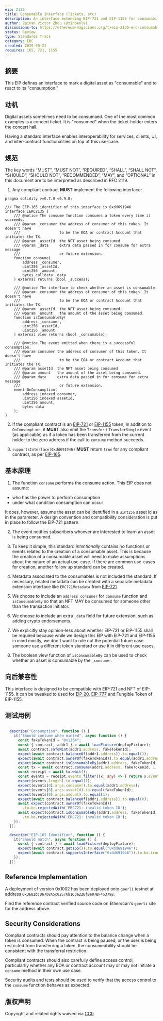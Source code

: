 ```yaml
---
eip: 2135
title: Consumable Interface (Tickets, etc)
description: An interface extending EIP-721 and EIP-1155 for consumability, supporting use case such as an event ticket.
author: Zainan Victor Zhou (@xinbenlv)
discussions-to: https://ethereum-magicians.org/t/eip-2135-erc-consumable-interface/3439
status: Review
type: Standards Track
category: ERC
created: 2019-06-23
requires: 165, 721, 1155
---
```


## 摘要

This EIP defines an interface to mark a digital asset as "consumable" and to react to its "consumption."

## 动机

Digital assets sometimes need to be consumaed. One of the most common examples is a concert ticket. It is "consumed" when the ticket-holder enters the concert hall.

Having a standard interface enables interoperability for services, clients, UI, and inter-contract functionalities on top of this use-case.

## 规范

The key words “MUST”, “MUST NOT”, “REQUIRED”, “SHALL”, “SHALL NOT”, “SHOULD”, “SHOULD NOT”, “RECOMMENDED”, “MAY”, and “OPTIONAL” in this document are to be interpreted as described in RFC 2119.

1. Any compliant contract **MUST** implement the following interface:

```solidity
pragma solidity >=0.7.0 <0.9.0;

/// The EIP-165 identifier of this interface is 0xdd691946
interface IERC2135 {
    /// @notice The consume function consumes a token every time it succeeds.
    /// @param _consumer the address of consumer of this token. It doesn't have
    ///                  to be the EOA or contract Account that initiates the TX.
    /// @param _assetId  the NFT asset being consumed
    /// @param _data     extra data passed in for consume for extra message
    ///                  or future extension.
    function consume(
        address _consumer,
        uint256 _assetId,
        uint256 _amount,
        bytes calldata _data
    ) external returns (bool _success);

    /// @notice The interface to check whether an asset is consumable.
    /// @param _consumer the address of consumer of this token. It doesn't have
    ///                  to be the EOA or contract Account that initiates the TX.
    /// @param _assetId  the NFT asset being consumed.
    /// @param _amount   the amount of the asset being consumed.
    function isConsumableBy(
        address _consumer,
        uint256 _assetId,
        uint256 _amount
    ) external view returns (bool _consumable);

    /// @notice The event emitted when there is a successful consumption.
    /// @param consumer the address of consumer of this token. It doesn't have
    ///                  to be the EOA or contract Account that initiates the TX.
    /// @param assetId  the NFT asset being consumed
    /// @param amount   the amount of the asset being consumed.
    /// @param data     extra data passed in for consume for extra message
    ///                  or future extension.
    event OnConsumption(
        address indexed consumer,
        uint256 indexed assetId,
        uint256 amount,
        bytes data
    );
}
```

2. If the compliant contract is an [EIP-721](./eip-721.md) or [EIP-1155](./eip-1155.md) token, in addition to `OnConsumption`, it **MUST** also emit the `Transfer` / `TransferSingle` event (as applicable) as if a token has been transferred from the current holder to the zero address if the call to `consume` method succeeds.

3. `supportsInterface(0xdd691946)` **MUST** return `true` for any compliant contract, as per [EIP-165](./eip-165.md).

## 基本原理

1. The function `consume` performs the consume action. This EIP does not assume:

- who has the power to perform consumption
- under what condition consumption can occur

It does, however, assume the asset can be identified in a `uint256` asset id as in the parameter. A design convention and compatibility consideration is put in place to follow the EIP-721 pattern.

2. The event notifies subscribers whoever are interested to learn an asset is being consumed.

3. To keep it simple, this standard *intentionally* contains no functions or events related to the creation of a consumable asset. This is because the creation of a consumable asset will need to make assumptions about the nature of an actual use-case. If there are common use-cases for creation, another follow up standard can be created.

4. Metadata associated to the consumables is not included the standard. If necessary, related metadata can be created with a separate metadata extension interface like `ERC721Metadata` from [EIP-721](./eip-721.md)

5. We choose to include an `address consumer` for `consume` function and `isConsumableBy` so that an NFT MAY be consumed for someone other than the transaction initiator.

6. We choose to include an extra `_data` field for future extension, such as adding crypto endorsements.

7. We explicitly stay opinion-less about whether EIP-721 or EIP-1155 shall be required because while we design this EIP with EIP-721 and EIP-1155 in mind mostly, we don't want to rule out the potential future case someone use a different token standard or use it in different use cases.

8. The boolean view function of `isConsumableBy` can be used to check whether an asset is consumable by the `_consumer`.

## 向后兼容性

This interface is designed to be compatible with EIP-721 and NFT of EIP-1155. It can be tweaked to used for [EIP-20](./eip-20.md), [EIP-777](./eip-777.md) and Fungible Token of EIP-1155.

## 测试用例

```ts

  describe("Consumption", function () {
    it("Should consume when minted", async function () {
      const fakeTokenId = "0x1234";
      const { contract, addr1 } = await loadFixture(deployFixture);
      await contract.safeMint(addr1.address, fakeTokenId);
      expect(await contract.balanceOf(addr1.address)).to.equal(1);
      expect(await contract.ownerOf(fakeTokenId)).to.equal(addr1.address);
      expect(await contract.isConsumableBy(addr1.address, fakeTokenId, 1)).to.be.true;
      const tx = await contract.consume(addr1.address, fakeTokenId, 1, []);
      const receipt = await tx.wait();
      const events = receipt.events.filter((x: any) => { return x.event == "OnConsumption" });
      expect(events.length).to.equal(1);
      expect(events[0].args.consumer).to.equal(addr1.address);
      expect(events[0].args.assetId).to.equal(fakeTokenId);
      expect(events[0].args.amount).to.equal(1);
      expect(await contract.balanceOf(addr1.address)).to.equal(0);
      await expect(contract.ownerOf(fakeTokenId))
        .to.be.rejectedWith('ERC721: invalid token ID');
      await expect(contract.isConsumableBy(addr1.address, fakeTokenId, 1))
        .to.be.rejectedWith('ERC721: invalid token ID');
    });
  });

  describe("EIP-165 Identifier", function () {
    it("Should match", async function () {
      const { contract } = await loadFixture(deployFixture);
      expect(await contract.get165()).to.equal("0xdd691946");
      expect(await contract.supportsInterface("0xdd691946")).to.be.true;
    });
  });
```

## Reference Implementation

A deployment of version 0x1002 has been deployed onto `goerli` testnet at address `0x3682bcD67b8A5c0257Ab163a226fBe07BF46379B`.

Find the reference contract verified source code on Etherscan's `goerli` site for the address above.

## Security Considerations

Compliant contracts should pay attention to the balance change when a token is consumed. When the contract is being paused, or the user is being restricted from transferring a token, the consumeability should be consistent with the transferral restriction.

Compliant contracts should also carefully define access control, particularlly whether any EOA or contract account may or may not initiate a `consume` method in their own use case.

Security audits and tests should be used to verify that the access control to the `consume` function behaves as expected.

## 版权声明
Copyright and related rights waived via [CC0](../LICENSE.md).
